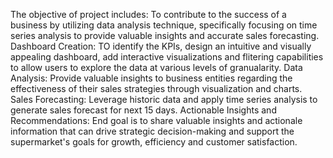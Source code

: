 The objective of project includes:
To contribute to the success of a business by utilizing data analysis technique, specifically focusing on time series analysis to provide valuable insights and accurate sales forecasting.
Dashboard Creation: TO identify the KPIs, design an intuitive and visually appealing dashboard, add interactive visualizations and flitering capabilities to allow users to explore the data at various levels of granualarity.
Data Analysis: Provide valuable insights to business entities regarding the effectiveness of their sales strategies through visualization and charts.
Sales Forecasting: Leverage historic data and apply time series analysis to generate sales forecast for next 15 days.
Actionable Insights and Recommendations: End goal is to share valuable insights and actionale information that can drive strategic decision-making and support the supermarket's goals for growth, efficiency and customer satisfaction.
